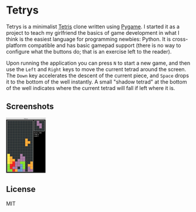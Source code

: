 # Tetrys #

Tetrys is a minimalist [Tetris](http://en.wikipedia.org/wiki/Tetris) clone written using
[Pygame](http://www.pygame.org/). I started it as a project to teach my girlfriend the basics of game development in
what I think is the easiest language for programming newbies: Python. It is cross-platform compatible and has basic
gamepad support (there is no way to configure what the buttons do; that is an exercise left to the reader).

Upon running the application you can press `N` to start a new game, and then use the `Left` and `Right` keys to move the
current tetrad around the screen. The `Down` key accelerates the descent of the current piece, and `Space` drops it to
the bottom of the well instantly. A small "shadow tetrad" at the bottom of the well indicates where the current tetrad
will fall if left where it is.

## Screenshots ##

[![Game window](img/tetrys-thumb.png)](img/tetrys.png)

## License ##

MIT
